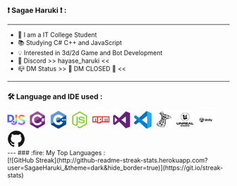 ### :exclamation: Sagae Haruki :exclamation: :
---
- :memo: I am a IT College Student
- :books: Studying C# C++ and JavaScript
- :bulb: Interested in 3d/2d Game and Bot Development
- :no_bell: Discord >> hayase_haruki << 
- :mailbox_closed: DM Status >> :no_entry_sign: DM CLOSED :no_entry_sign: <<
---
### :hammer_and_wrench: Language and IDE used :
<div>
  <img src = "https://github.com/devicons/devicon/blob/master/icons/discordjs/discordjs-original.svg" title="DiscordJS" width="40" height="40"/>&nbsp;
  <img src = "https://github.com/devicons/devicon/blob/master/icons/csharp/csharp-original.svg" title="CSharp" width="40" height="40"/>&nbsp;
  <img src = "https://github.com/devicons/devicon/blob/master/icons/cplusplus/cplusplus-original.svg" title="CPlusPlus" width="40" height="40"/>&nbsp;
  <img src = "https://github.com/devicons/devicon/blob/master/icons/nodejs/nodejs-original.svg" title="NodeJS" width="40" height="40"/>&nbsp;
  <img src = "https://github.com/devicons/devicon/blob/master/icons/npm/npm-original-wordmark.svg" title="NPM" width="40" height="40"/>&nbsp;
  <img src = "https://github.com/devicons/devicon/blob/master/icons/visualstudio/visualstudio-plain.svg" title="VStudio" width="40" height="40"/>&nbsp;
  <img src = "https://github.com/devicons/devicon/blob/master/icons/vscode/vscode-original.svg" title="VSCode" width="40" height="40"/>&nbsp;
  <img src = "https://github.com/devicons/devicon/blob/master/icons/microsoftsqlserver/microsoftsqlserver-plain.svg" title="MSSql" width="40" height="40"/>&nbsp;
  <img src = "https://github.com/devicons/devicon/blob/master/icons/unrealengine/unrealengine-original-wordmark.svg" title="UE" width="40" height="40"/>&nbsp;
  <img src = "https://github.com/devicons/devicon/blob/master/icons/unity/unity-original-wordmark.svg" title="Unity" width="40" height="40"/>&nbsp;
  <img src = "https://github.com/devicons/devicon/blob/master/icons/github/github-original.svg" title="Github" width="40" height="40"/>&nbsp;
</div>
---
### :fire: My Top Languages :
<div>
  [![GitHub Streak](http://github-readme-streak-stats.herokuapp.com?user=SagaeHaruki_&theme=dark&hide_border=true)](https://git.io/streak-stats)
</div>
